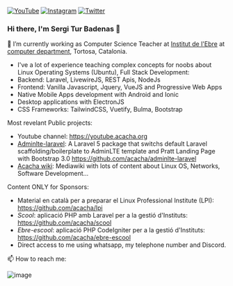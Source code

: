 [![YouTube](https://img.shields.io/badge/Acacha_dev-%23FF0000.svg?style=for-the-badge&logo=YouTube&logoColor=white)](https://youtube.acacha.org) 
[![Instagram](https://img.shields.io/badge/Acacha_dev-%23E4405F.svg?style=for-the-badge&logo=Instagram&logoColor=white)](https://instagram.com/acacha_dev)
[![Twitter](https://img.shields.io/twitter/url/https/twitter.com/BadenasTur.svg?style=social&label=Follow%20me)](https://twitter.com/BadenasTur)




### Hi there, I'm Sergi Tur Badenas 👋

🔭 I’m currently working as Computer Science Teacher at [Institut de l'Ebre](https://www.iesebre.com) at [computer department](https://www.instagram.com/informaticainstitutebre), Tortosa, Catalonia.
- I've a lot of experience teaching complex concepts for noobs about Linux Operating Systems (Ubuntu), Full Stack Development:
- Backend: Laravel, LivewireJS, REST Apis, NodeJs
- Frontend: Vanilla Javascript, Jquery, VueJS and Progressive Web Apps
- Native Mobile Apps development with Android and Ionic
- Desktop applications with ElectronJS
- CSS Frameworks: TailwindCSS, Vuetify, Bulma, Bootstrap

Most revelant Public projects:
- Youtube channel: https://youtube.acacha.org
- [Adminlte-laravel](https://github.com/acacha/adminlte-laravel): A Laravel 5 package that switchs default Laravel scaffolding/boilerplate to AdminLTE template and Pratt Landing Page with Bootstrap 3.0 https://github.com/acacha/adminlte-laravel
- [Acacha wiki](https://acacha.org): Mediawiki with lots of content about Linux OS, Networks, Software Development...

Content ONLY for Sponsors:
- Material en català per a preparar el Linux Professional Institute (LPI): https://github.com/acacha/lpi
- *Scool*: aplicació PHP amb Laravel per a la gestió d'Instituts: https://github.com/acacha/scool
- *Ebre-escool*: aplicació PHP CodeIgniter per a la gestió d'Instituts: https://github.com/acacha/ebre-escool
- Direct access to me using whatsapp, my telephone number and Discord.

📫 How to reach me:


![image](https://user-images.githubusercontent.com/4015406/140618492-f5742356-793e-4cff-980d-56722b2b4d48.png)

<!--
**acacha/acacha** is a ✨ _special_ ✨ repository because its `README.md` (this file) appears on your GitHub profile.

Here are some ideas to get you started:



- 🌱 I’m currently learning ...
- 👯 I’m looking to collaborate on ...
- 🤔 I’m looking for help with ...
- 💬 Ask me about ...
-  ...
- 😄 Pronouns: ...
- ⚡ Fun fact: ...
-->
